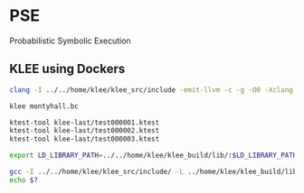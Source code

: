 # PSE 

Probabilistic Symbolic Execution

## KLEE using Dockers

```bash 
clang -I ../../home/klee/klee_src/include -emit-llvm -c -g -O0 -Xclang -disable-O0-optnone montyhall.cpp

klee montyhall.bc

ktest-tool klee-last/test000001.ktest
ktest-tool klee-last/test000002.ktest
ktest-tool klee-last/test000003.ktest

export LD_LIBRARY_PATH=../../home/klee/klee_build/lib/:$LD_LIBRARY_PATH

gcc -I ../../home/klee/klee_src/include/ -L ../home/klee/klee_build/lib/ montyhall.cpp -lkleeRuntest
echo $?

```
